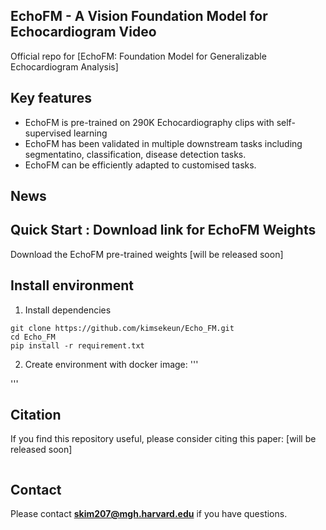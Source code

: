 ## EchoFM - A Vision Foundation Model for Echocardiogram Video

Official repo for [EchoFM: Foundation Model for Generalizable  Echocardiogram Analysis]

## Key features

- EchoFM is pre-trained on 290K Echocardiography clips with self-supervised learning
- EchoFM has been validated in multiple downstream tasks including segmentatino, classification, disease detection tasks.
- EchoFM can be efficiently adapted to customised tasks.

## News

## Quick Start : Download link for EchoFM Weights

Download the EchoFM pre-trained weights [will be released soon]

## Install environment

1. Install dependencies

```
git clone https://github.com/kimsekeun/Echo_FM.git
cd Echo_FM
pip install -r requirement.txt
```


2. Create environment with docker image:
'''

'''
## Citation

If you find this repository useful, please consider citing this paper: [will be released soon]
```

```

## Contact

Please contact 	**skim207@mgh.harvard.edu** if you have questions.
